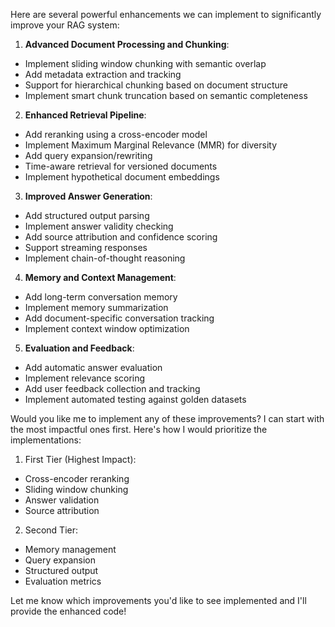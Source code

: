 Here are several powerful enhancements we can implement to significantly improve your RAG system:

1. **Advanced Document Processing and Chunking**:
- Implement sliding window chunking with semantic overlap
- Add metadata extraction and tracking
- Support for hierarchical chunking based on document structure
- Implement smart chunk truncation based on semantic completeness

2. **Enhanced Retrieval Pipeline**:
- Add reranking using a cross-encoder model
- Implement Maximum Marginal Relevance (MMR) for diversity
- Add query expansion/rewriting
- Time-aware retrieval for versioned documents
- Implement hypothetical document embeddings

3. **Improved Answer Generation**:
- Add structured output parsing
- Implement answer validity checking
- Add source attribution and confidence scoring
- Support streaming responses
- Implement chain-of-thought reasoning

4. **Memory and Context Management**:
- Add long-term conversation memory
- Implement memory summarization
- Add document-specific conversation tracking
- Implement context window optimization

5. **Evaluation and Feedback**:
- Add automatic answer evaluation
- Implement relevance scoring
- Add user feedback collection and tracking
- Implement automated testing against golden datasets

Would you like me to implement any of these improvements? I can start with the most impactful ones first. Here's how I would prioritize the implementations:

1. First Tier (Highest Impact):
- Cross-encoder reranking
- Sliding window chunking
- Answer validation
- Source attribution

2. Second Tier:
- Memory management
- Query expansion
- Structured output
- Evaluation metrics

Let me know which improvements you'd like to see implemented and I'll provide the enhanced code!